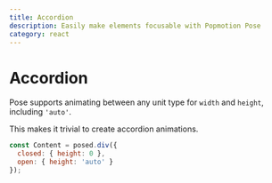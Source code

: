 ```yaml
---
title: Accordion
description: Easily make elements focusable with Popmotion Pose
category: react
---
```


# Accordion

Pose supports animating between any unit type for `width` and `height`, including `'auto'`.

This makes it trivial to create accordion animations.

```javascript
const Content = posed.div({
  closed: { height: 0 },
  open: { height: 'auto' }
});
```

<CodeSandbox id="pwk5yq8pzx" height="500" />
